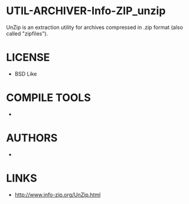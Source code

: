 UTIL-ARCHIVER-Info-ZIP_unzip
============================

UnZip is an extraction utility for archives compressed in .zip format (also called "zipfiles").


LICENSE
===============
* BSD Like

COMPILE TOOLS
===============
* 

AUTHORS
===============
* 

LINKS
===============
* http://www.info-zip.org/UnZip.html
